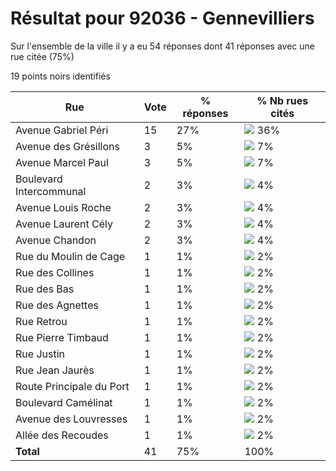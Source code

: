 # Résultat pour 92036 - Gennevilliers

Sur l'ensemble de la ville il y a eu 54 réponses dont 41 réponses avec une rue citée (75%)

19 points noirs identifiés

| Rue | Vote | % réponses | % Nb rues cités|
|-----|------|------------|----------------|
| Avenue Gabriel Péri | 15 | 27% | <img src="../../img/bar_36.gif" />&nbsp;36%|
| Avenue des Grésillons | 3 | 5% | <img src="../../img/bar_7.gif" />&nbsp;7%|
| Avenue Marcel Paul | 3 | 5% | <img src="../../img/bar_7.gif" />&nbsp;7%|
| Boulevard Intercommunal | 2 | 3% | <img src="../../img/bar_4.gif" />&nbsp;4%|
| Avenue Louis Roche | 2 | 3% | <img src="../../img/bar_4.gif" />&nbsp;4%|
| Avenue Laurent Cély | 2 | 3% | <img src="../../img/bar_4.gif" />&nbsp;4%|
| Avenue Chandon | 2 | 3% | <img src="../../img/bar_4.gif" />&nbsp;4%|
| Rue du Moulin de Cage | 1 | 1% | <img src="../../img/bar_2.gif" />&nbsp;2%|
| Rue des Collines | 1 | 1% | <img src="../../img/bar_2.gif" />&nbsp;2%|
| Rue des Bas | 1 | 1% | <img src="../../img/bar_2.gif" />&nbsp;2%|
| Rue des Agnettes | 1 | 1% | <img src="../../img/bar_2.gif" />&nbsp;2%|
| Rue Retrou | 1 | 1% | <img src="../../img/bar_2.gif" />&nbsp;2%|
| Rue Pierre Timbaud | 1 | 1% | <img src="../../img/bar_2.gif" />&nbsp;2%|
| Rue Justin | 1 | 1% | <img src="../../img/bar_2.gif" />&nbsp;2%|
| Rue Jean Jaurès | 1 | 1% | <img src="../../img/bar_2.gif" />&nbsp;2%|
| Route Principale du Port | 1 | 1% | <img src="../../img/bar_2.gif" />&nbsp;2%|
| Boulevard Camélinat | 1 | 1% | <img src="../../img/bar_2.gif" />&nbsp;2%|
| Avenue des Louvresses | 1 | 1% | <img src="../../img/bar_2.gif" />&nbsp;2%|
| Allée des Recoudes | 1 | 1% | <img src="../../img/bar_2.gif" />&nbsp;2%|
| **Total** | 41 | 75% | 100%|
